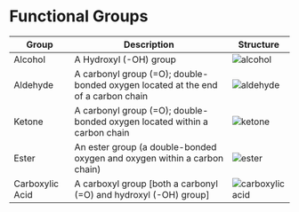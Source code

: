 # Functional Groups

| Group           | Description                                                                      |Structure                                                                                                                     |
|-----------------|----------------------------------------------------------------------------------|------------------------------------------------------------------------------------------------------------------------------|
| Alcohol         | A Hydroxyl (-OH) group                                                           | ![alcohol](https://s3.amazonaws.com/content.accelerate-ed.com/Secondary/docs/Chemistry/img/M12.L3_page4_image01.png)         |
| Aldehyde        | A carbonyl group (=O); double-bonded oxygen located at the end of a carbon chain | ![aldehyde](https://s3.amazonaws.com/content.accelerate-ed.com/Secondary/docs/Chemistry/img/M12.L3_page4_image02.png)        |
| Ketone          | A carbonyl group (=O); double-bonded oxygen located within a carbon chain        | ![ketone](https://s3.amazonaws.com/content.accelerate-ed.com/Secondary/docs/Chemistry/img/M12.L3_page4_image03.png)          |
| Ester           | An ester group (a double-bonded oxygen and oxygen within a carbon chain)         | ![ester](https://s3.amazonaws.com/content.accelerate-ed.com/Secondary/docs/Chemistry/img/M12.L3_page4_image04.png)           |
| Carboxylic Acid | A carboxyl group [both a carbonyl (=O) and hydroxyl (-OH) group]                 | ![carboxylic acid](https://s3.amazonaws.com/content.accelerate-ed.com/Secondary/docs/Chemistry/img/M12.L3_page4_image05.png) |

